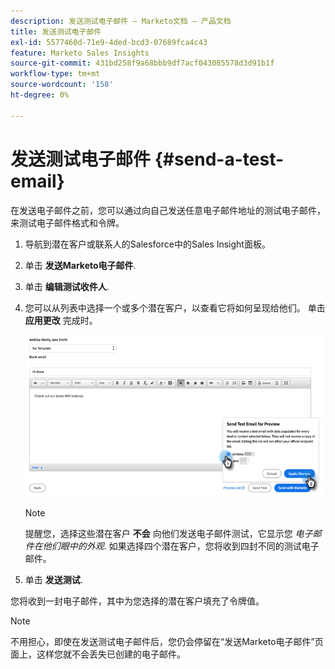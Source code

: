 ```yaml
---
description: 发送测试电子邮件 — Marketo文档 — 产品文档
title: 发送测试电子邮件
exl-id: 5577460d-71e9-4ded-bcd3-07689fca4c43
feature: Marketo Sales Insights
source-git-commit: 431bd258f9a68bbb9df7acf043085578d3d91b1f
workflow-type: tm+mt
source-wordcount: '158'
ht-degree: 0%

---
```


# 发送测试电子邮件 {#send-a-test-email}

在发送电子邮件之前，您可以通过向自己发送任意电子邮件地址的测试电子邮件，来测试电子邮件格式和令牌。

1. 导航到潜在客户或联系人的Salesforce中的Sales Insight面板。

1. 单击 **发送Marketo电子邮件**.

1. 单击 **编辑测试收件人**.

1. 您可以从列表中选择一个或多个潜在客户，以查看它将如何呈现给他们。 单击 **应用更改** 完成时。

   ![](assets/send-a-test-email-1.png)

   >[!NOTE]
   >
   >提醒您，选择这些潜在客户 **不会** 向他们发送电子邮件测试，它显示您 _电子邮件在他们眼中的外观_. 如果选择四个潜在客户，您将收到四封不同的测试电子邮件。

1. 单击 **发送测试**.

您将收到一封电子邮件，其中为您选择的潜在客户填充了令牌值。

>[!NOTE]
>
>不用担心，即使在发送测试电子邮件后，您仍会停留在“发送Marketo电子邮件”页面上，这样您就不会丢失已创建的电子邮件。
